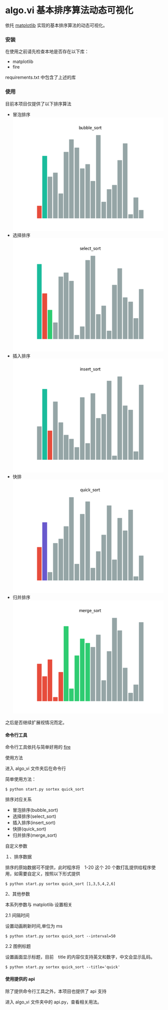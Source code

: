 # algo.vi 基本排序算法动态可视化

依托 [matplotlib](https://matplotlib.org/) 实现的基本排序算法的动态可视化。

### 安装

在使用之前请先检查本地是否存在以下库：

- matplotlib
- fire

requirements.txt 中包含了上述的库


### 使用

目前本项目仅提供了以下排序算法

- 冒泡排序
![bubble_sort](./gifs/bubble_sort.gif)
- 选择排序
![select_sort](./gifs/select_sort.gif)
- 插入排序
![insert_sort](./gifs/insert_sort.gif)
- 快排
![quick_sort](./gifs/quick_sort.gif)
- 归并排序
![merge_sort](./gifs/merge_sort.gif)

之后是否继续扩展视情况而定。

#### 命令行工具

命令行工具依托与简单好用的 [fire](https://github.com/google/python-fire)

使用方法

进入 algo_vi 文件夹后在命令行

简单使用方法：

```  
$ python start.py sortex quick_sort
```        

排序对应关系

- 冒泡排序(bubble_sort)
- 选择排序(select_sort)
- 插入排序(insert_sort)
- 快排(quick_sort)
- 归并排序(merge_sort)

自定义参数

１、排序数据

排序的原始数据可不提供，此时程序将　1-20 这个 20 个数打乱提供给程序使用，如需要自定义，按照以下形式提供

```
$ python start.py sortex quick_sort [1,3,5,4,2,6]

```

2、其他参数

本系列参数与 matplotlib 设置相关

2.1 间隔时间

设置动画刷新时间,单位为 ms

```
$ python start.py sortex quick_sort --interval=50

```

2.2 图例标题

设置画面显示标题，目前　title 的内容仅支持英文和数字，中文会显示乱码。

```
$ python start.py sortex quick_sort --title='quick'

```


#### 使用提供的 api 

除了提供命令行工具之外，本项目也提供了 api 支持

进入 algo_vi 文件夹中的 api.py，查看相关用法。
